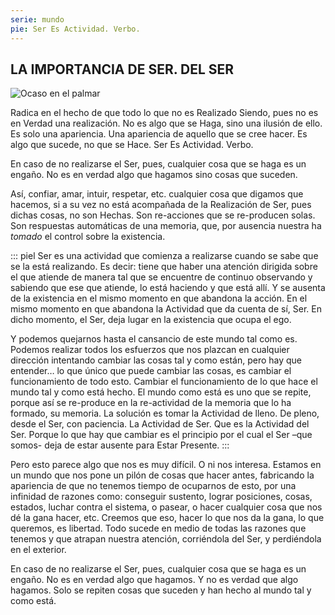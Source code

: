 ```yaml
---
serie: mundo
pie: Ser Es Actividad. Verbo.
---
```


## LA IMPORTANCIA DE SER. DEL SER

![Ocaso en el palmar](/foto/11080416_10206321746584002_4887657788585202327_o.webp)

Radica en el hecho de que todo lo que no es Realizado Siendo, pues no es en Verdad una realización. No es algo que se Haga, sino una ilusión de ello. Es solo una apariencia. Una apariencia de aquello que se cree hacer. Es algo que sucede, no que se Hace.
Ser Es Actividad. Verbo.

En caso de no realizarse el Ser, pues, cualquier cosa que se haga es un engaño. No es en verdad algo que hagamos sino cosas que suceden.

Así, confiar, amar, intuir, respetar, etc. cualquier cosa que digamos que hacemos, si a su vez no está acompañada de la Realización de Ser, pues dichas cosas, no son Hechas. Son re-acciones que se re-producen solas. Son respuestas automáticas de una memoria, que, por ausencia nuestra ha _tomado_ el control sobre la existencia.

::: piel
Ser es una actividad que comienza a realizarse cuando se sabe que se la está realizando. Es decir: tiene que haber una atención dirigida sobre el que atiende de manera tal que se encuentre de continuo observando y sabiendo que ese que atiende, lo está haciendo y que está allí. Y se ausenta de la existencia en el mismo momento en que abandona la acción. En el mismo momento en que abandona la Actividad que da cuenta de sí, Ser. En dicho momento, el Ser, deja lugar en la existencia que ocupa el ego.

Y podemos quejarnos hasta el cansancio de este mundo tal como es. Podemos realizar todos los esfuerzos que nos plazcan en cualquier dirección intentando cambiar las cosas tal y como están, pero hay que entender… lo que único que puede cambiar las cosas, es cambiar el funcionamiento de todo esto. Cambiar el funcionamiento de lo que hace el mundo tal y como está hecho. El mundo como está es uno que se repite, porque así se re-produce en la re-actividad de la memoria que lo ha formado, su memoria. La solución es tomar la Actividad de lleno. De pleno, desde el Ser, con paciencia. La Actividad de Ser. Que es la Actividad del Ser. Porque lo que hay que cambiar es el principio por el cual el Ser –que somos- deja de estar ausente para Estar Presente.
:::

Pero esto parece algo que nos es muy difícil. O ni nos interesa. Estamos en un mundo que nos pone un pilón de cosas que hacer antes, fabricando la apariencia de que no tenemos tiempo de ocuparnos de esto, por una infinidad de razones como: conseguir sustento, lograr posiciones, cosas, estados, luchar contra el sistema, o pasear, o hacer cualquier cosa que nos dé la gana hacer, etc. Creemos que eso, hacer lo que nos da la gana, lo que queremos, es libertad. Todo sucede en medio de todas las razones que tenemos y que atrapan nuestra atención, corriéndola del Ser, y perdiéndola en el exterior.

En caso de no realizarse el Ser, pues, cualquier cosa que se haga es un engaño. No es en verdad algo que hagamos. Y no es verdad que algo hagamos. Solo se repiten cosas que suceden y han hecho al mundo tal y como está.
